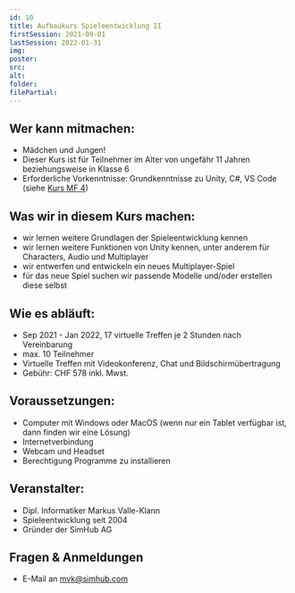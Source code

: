 ```yaml
---
id: 10
title: Aufbaukurs Spieleentwicklung II
firstSession: 2021-09-01
lastSession: 2022-01-31
img:
poster: 
src: 
alt:
folder:
filePartial:
---
```

## Wer kann mitmachen:

* Mädchen und Jungen!
* Dieser Kurs ist für Teilnehmer im Alter von ungefähr 11 Jahren beziehungsweise in Klasse 6
* Erforderliche Vorkenntnisse: Grundkenntnisse zu Unity, C#, VS Code (siehe [Kurs MF 4](../4))

## Was wir in diesem Kurs machen:

* wir lernen weitere Grundlagen der Spieleentwicklung kennen
* wir lernen weitere Funktionen von Unity kennen, unter anderem für Characters, Audio und Multiplayer
* wir entwerfen und entwickeln ein neues Multiplayer-Spiel
* für das neue Spiel suchen wir passende Modelle und/oder erstellen diese selbst

## Wie es abläuft:

* Sep 2021 - Jan 2022, 17 virtuelle Treffen je 2 Stunden nach Vereinbarung
* max. 10 Teilnehmer
* Virtuelle Treffen mit Videokonferenz, Chat und Bildschirmübertragung
* Gebühr: CHF 578 inkl. Mwst.

## Voraussetzungen:

* Computer mit Windows oder MacOS (wenn nur ein Tablet verfügbar ist, dann finden wir eine Lösung)
* Internetverbindung
* Webcam und Headset
* Berechtigung Programme zu installieren

## Veranstalter:

* Dipl. Informatiker Markus Valle-Klann
* Spieleentwicklung seit 2004
* Gründer der SimHub AG

## Fragen & Anmeldungen

* E-Mail an mvk@simhub.com
